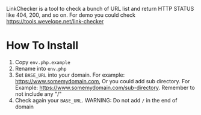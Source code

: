 LinkChecker is a tool to check a bunch of URL list and return HTTP STATUS like 404, 200, and so on. For demo you could check https://tools.wevelope.net/link-checker

# How To Install

1. Copy `env.php.example`
2. Rename into `env.php`
3. Set `BASE_URL` into your domain. For example: https://www.somemydomain.com, Or you could add sub directory. For Example: https://www.somemydomain.com/sub-directory. Remember to not include any "/"
4. Check again your `BASE_URL`. WARNING: Do not add `/` in the end of domain